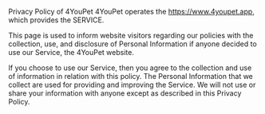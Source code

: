 Privacy Policy of 4YouPet
4YouPet operates the https://www.4youpet.app, which provides the SERVICE.

This page is used to inform website visitors regarding our policies with the collection, use, and disclosure of Personal Information if anyone decided to use our Service, the 4YouPet website.

If you choose to use our Service, then you agree to the collection and use of information in relation with this policy. The Personal Information that we collect are used for providing and improving the Service. We will not use or share your information with anyone except as described in this Privacy Policy.

